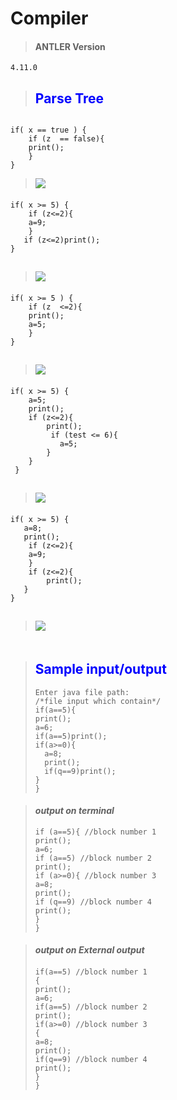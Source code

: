 # **Compiler** 



> #### ANTLER Version 

```
4.11.0
```

> ## <span style='color:blue'>Parse Tree </span>

```
 
if( x == true ) {
    if (z  == false){
    print();
    }
}
```

> ![](C:\Users\marin\Desktop\100.PNG)

#### 

```
if( x >= 5) {
    if (z<=2){
    a=9;
    }
   if (z<=2)print();
}

```

> ##  ![](C:\Users\marin\Desktop\104.PNG)

#### 

```
if( x >= 5 ) {
    if (z  <=2){
    print();
    a=5;
    }
}
```

> ##  ![](C:\Users\marin\Desktop\101.PNG)

#### 

```
if( x >= 5) {
    a=5;
    print();
    if (z<=2){
        print();
         if (test <= 6){
           a=5;
        }
    }
 }
```

> ##  ![](C:\Users\marin\Desktop\102.PNG)

#### 

```
if( x >= 5) {
   a=8;
   print();
    if (z<=2){
    a=9;
    }
    if (z<=2){
        print();
   }
}

```

> ##  ![](C:\Users\marin\Desktop\103.PNG)

#### 

```

```

> ##  <span style='color:blue'>Sample input/output </span>
>
> ```
> Enter java file path:
> /*file input which contain*/
> if(a==5){
> print();
> a=6;
> if(a==5)print();
> if(a>=0){
>   a=8;
>   print();
>   if(q==9)print();
> }
> }
> ```

#### 

> #### ***output on terminal***
>
> ```
> if (a==5){ //block number 1
> print();
> a=6;
> if (a==5) //block number 2
> print();
> if (a>=0){ //block number 3
> a=8;
> print();
> if (q==9) //block number 4
> print();
> }
> }
> ```
>
> 

> #### ***output on External output***
>
> #### 
>
> ```
> if(a==5) //block number 1
> {
> print();
> a=6;
> if(a==5) //block number 2
> print();
> if(a>=0) //block number 3
> {
> a=8;
> print();
> if(q==9) //block number 4
> print();
> }
> }
> ```
>
> 
